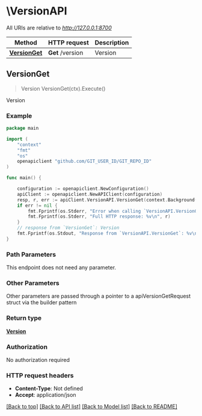 # \VersionAPI

All URIs are relative to *http://127.0.0.1:8700*

Method | HTTP request | Description
------------- | ------------- | -------------
[**VersionGet**](VersionAPI.md#VersionGet) | **Get** /version | Version



## VersionGet

> Version VersionGet(ctx).Execute()

Version



### Example

```go
package main

import (
	"context"
	"fmt"
	"os"
	openapiclient "github.com/GIT_USER_ID/GIT_REPO_ID"
)

func main() {

	configuration := openapiclient.NewConfiguration()
	apiClient := openapiclient.NewAPIClient(configuration)
	resp, r, err := apiClient.VersionAPI.VersionGet(context.Background()).Execute()
	if err != nil {
		fmt.Fprintf(os.Stderr, "Error when calling `VersionAPI.VersionGet``: %v\n", err)
		fmt.Fprintf(os.Stderr, "Full HTTP response: %v\n", r)
	}
	// response from `VersionGet`: Version
	fmt.Fprintf(os.Stdout, "Response from `VersionAPI.VersionGet`: %v\n", resp)
}
```

### Path Parameters

This endpoint does not need any parameter.

### Other Parameters

Other parameters are passed through a pointer to a apiVersionGetRequest struct via the builder pattern


### Return type

[**Version**](Version.md)

### Authorization

No authorization required

### HTTP request headers

- **Content-Type**: Not defined
- **Accept**: application/json

[[Back to top]](#) [[Back to API list]](../README.md#documentation-for-api-endpoints)
[[Back to Model list]](../README.md#documentation-for-models)
[[Back to README]](../README.md)

